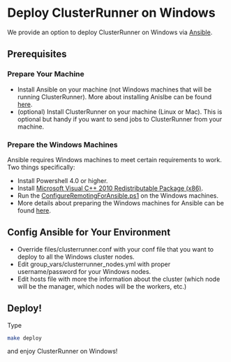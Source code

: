 # Deploy ClusterRunner on Windows

We provide an option to deploy ClusterRunner on Windows via [Ansible](http://docs.ansible.com/ansible/intro.html).

## Prerequisites

### Prepare Your Machine

- Install Ansible on your machine (not Windows machines that will be running ClusterRunner). More about installing Anislbe can be found [here](http://docs.ansible.com/ansible/intro_installation.html).
- (optional) Install ClusterRunner on your machine (Linux or Mac). This is optional but handy if you want to send jobs to ClusterRunner from your machine.

### Prepare the Windows Machines

Ansible requires Windows machines to meet certain requirements to work. Two things specifically:
- Install Powershell 4.0 or higher.
- Install [Microsoft Visual C++ 2010 Redistributable Package (x86)](https://www.microsoft.com/en-us/download/details.aspx?id=5555).
- Run the [ConfigureRemotingForAnsible.ps1](https://github.com/ansible/ansible/blob/devel/examples/scripts/ConfigureRemotingForAnsible.ps1) on the Windows machines.
- More details about preparing the Windows machines for Ansible can be found [here](http://docs.ansible.com/ansible/intro_windows.html).

## Config Ansible for Your Environment

- Override files/clusterrunner.conf with your conf file that you want to deploy to all the Windows cluster nodes.
- Edit group\_vars/clusterrunner\_nodes.yml with proper username/password for your Windows nodes.
- Edit hosts file with more the information about the cluster (which node will be the manager, which nodes will be the workers, etc.)

## Deploy!

Type
```bash
make deploy
```
and enjoy ClusterRunner on Windows!
